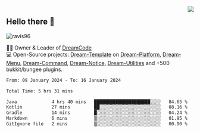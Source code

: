 <img align='right' src="https://github-readme-stats.vercel.app/api?username=Ravis96&show_icons=true">

## Hello there 👋
<p align="left"> <img src="https://komarev.com/ghpvc/?username=ravis96&label=Profile%20views&color=0e75b6&style=flat" alt="ravis96" /> </p>

👨‍💻 Owner & Leader of [DreamCode](https://github.com/DreamPoland) <br>
💻 Open-Source projects: [Dream-Template](https://github.com/DreamPoland/dream-template) on [Dream-Platform](https://github.com/DreamPoland/dream-platform), [Dream-Menu](https://github.com/DreamPoland/dream-menu), [Dream-Command](https://github.com/DreamPoland/dream-command), [Dream-Notice](https://github.com/DreamPoland/dream-notice), [Dream-Utilities](https://github.com/DreamPoland/dream-utilities) and +500 bukkit/bungee plugins.

<!--START_SECTION:waka-->

```txt
From: 09 January 2024 - To: 16 January 2024

Total Time: 5 hrs 31 mins

Java             4 hrs 40 mins   █████████████████████░░░░   84.65 %
Kotlin           27 mins         ██░░░░░░░░░░░░░░░░░░░░░░░   08.16 %
Gradle           14 mins         █░░░░░░░░░░░░░░░░░░░░░░░░   04.24 %
Markdown         6 mins          ▒░░░░░░░░░░░░░░░░░░░░░░░░   01.95 %
GitIgnore file   2 mins          ▒░░░░░░░░░░░░░░░░░░░░░░░░   00.90 %
```

<!--END_SECTION:waka-->
